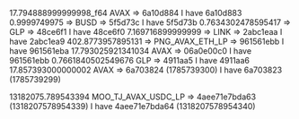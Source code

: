 17.794888999999998_f64 AVAX => 6a10d884 I have 6a10d883
0.9999749975 => BUSD => 5f5d73c I have 5f5d73b
0.7634302478595417 => GLP => 48ce6f1 I have 48ce6f0
7.169716899999999 => LINK => 2abc1eaa I have 2abc1ea9
402.8773957895131 => PNG_AVAX_ETH_LP => 961561ebb I have 961561eba
17.793025921341034 AVAX => 06a0e00c0 I have 961561ebb
0.7661840502549676 GLP => 4911aa5 I have 4911aa6
17.857393000000002 AVAX => 6a703824 (1785739300) I have 6a703823 (1785739299)

13182075.789543394 MOO_TJ_AVAX_USDC_LP => 4aee71e7bda63 (1318207578954339) I have 4aee71e7bda64 (1318207578954340)